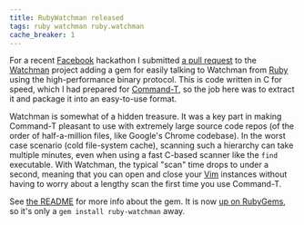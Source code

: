 ```yaml
---
title: RubyWatchman released
tags: ruby watchman ruby.watchman
cache_breaker: 1
---
```


For a recent [Facebook](/wiki/Facebook) hackathon I submitted [a pull request](https://github.com/facebook/watchman/pull/37) to the [Watchman](/wiki/Watchman) project adding a gem for easily talking to Watchman from [Ruby](/wiki/Ruby) using the high-performance binary protocol. This is code written in C for speed, which I had prepared for [Command-T](/wiki/Command-T), so the job here was to extract it and package it into an easy-to-use format.

Watchman is somewhat of a hidden treasure. It was a key part in making Command-T pleasant to use with extremely large source code repos (of the order of half-a-million files, like Google's Chrome codebase). In the worst case scenario (cold file-system cache), scanning such a hierarchy can take multiple minutes, even when using a fast C-based scanner like the `find` executable. With Watchman, the typical "scan" time drops to under a second, meaning that you can open and close your [Vim](/wiki/Vim) instances without having to worry about a lengthy scan the first time you use Command-T.

See [the README](https://github.com/facebook/watchman/tree/master/ruby/ruby-watchman) for more info about the gem. It is now [up on RubyGems](http://rubygems.org/gems/ruby-watchman), so it's only a `gem install ruby-watchman` away.
